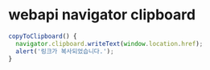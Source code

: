 # webapi navigator clipboard

```js
copyToClipboard() {
  navigator.clipboard.writeText(window.location.href);
  alert('링크가 복사되었습니다.');
}
```
